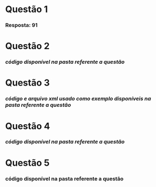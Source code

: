 <h1>  Questão 1   </h1>
<h3>  Resposta: 91   </h3>

<h1>  Questão 2   </h1>
<h3>  <i> código disponível na pasta referente a questão </i> </h3>

<h1>  Questão 3   </h1>
<h3>  <i> código e arquivo xml usado como exemplo disponíveis na pasta referente a questão</i>    </h3>

<h1>  Questão 4   </h1>
<h3>  <i> código disponível na pasta referente a questão </i>   </h3>

<h1>  Questão 5   </h1>
<h3>  código disponível na pasta referente a questão   </h3>
